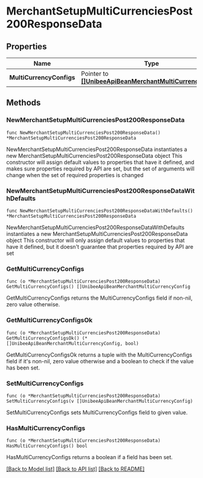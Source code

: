 # MerchantSetupMultiCurrenciesPost200ResponseData

## Properties

Name | Type | Description | Notes
------------ | ------------- | ------------- | -------------
**MultiCurrencyConfigs** | Pointer to [**[]UnibeeApiBeanMerchantMultiCurrencyConfig**](UnibeeApiBeanMerchantMultiCurrencyConfig.md) | Merchant&#39;s MultiCurrencies | [optional] 

## Methods

### NewMerchantSetupMultiCurrenciesPost200ResponseData

`func NewMerchantSetupMultiCurrenciesPost200ResponseData() *MerchantSetupMultiCurrenciesPost200ResponseData`

NewMerchantSetupMultiCurrenciesPost200ResponseData instantiates a new MerchantSetupMultiCurrenciesPost200ResponseData object
This constructor will assign default values to properties that have it defined,
and makes sure properties required by API are set, but the set of arguments
will change when the set of required properties is changed

### NewMerchantSetupMultiCurrenciesPost200ResponseDataWithDefaults

`func NewMerchantSetupMultiCurrenciesPost200ResponseDataWithDefaults() *MerchantSetupMultiCurrenciesPost200ResponseData`

NewMerchantSetupMultiCurrenciesPost200ResponseDataWithDefaults instantiates a new MerchantSetupMultiCurrenciesPost200ResponseData object
This constructor will only assign default values to properties that have it defined,
but it doesn't guarantee that properties required by API are set

### GetMultiCurrencyConfigs

`func (o *MerchantSetupMultiCurrenciesPost200ResponseData) GetMultiCurrencyConfigs() []UnibeeApiBeanMerchantMultiCurrencyConfig`

GetMultiCurrencyConfigs returns the MultiCurrencyConfigs field if non-nil, zero value otherwise.

### GetMultiCurrencyConfigsOk

`func (o *MerchantSetupMultiCurrenciesPost200ResponseData) GetMultiCurrencyConfigsOk() (*[]UnibeeApiBeanMerchantMultiCurrencyConfig, bool)`

GetMultiCurrencyConfigsOk returns a tuple with the MultiCurrencyConfigs field if it's non-nil, zero value otherwise
and a boolean to check if the value has been set.

### SetMultiCurrencyConfigs

`func (o *MerchantSetupMultiCurrenciesPost200ResponseData) SetMultiCurrencyConfigs(v []UnibeeApiBeanMerchantMultiCurrencyConfig)`

SetMultiCurrencyConfigs sets MultiCurrencyConfigs field to given value.

### HasMultiCurrencyConfigs

`func (o *MerchantSetupMultiCurrenciesPost200ResponseData) HasMultiCurrencyConfigs() bool`

HasMultiCurrencyConfigs returns a boolean if a field has been set.


[[Back to Model list]](../README.md#documentation-for-models) [[Back to API list]](../README.md#documentation-for-api-endpoints) [[Back to README]](../README.md)


